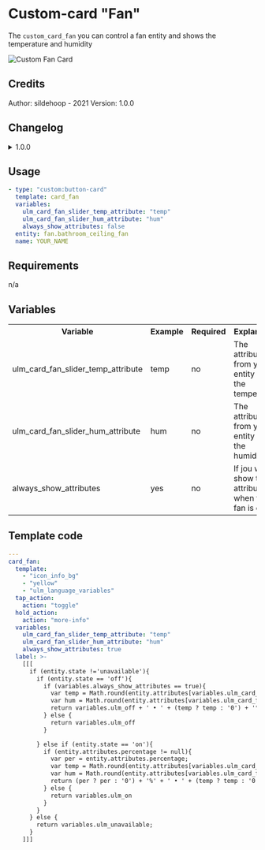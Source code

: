 # Custom-card "Fan"
The `custom_card_fan` you can control a fan entity and shows the temperature and humidity

![Custom Fan Card](./screenshots/custom_card_fan.png)

## Credits
Author: sildehoop - 2021
Version: 1.0.0

## Changelog
<details>
<summary>1.0.0</summary>
Initial release
</details>

## Usage

```yaml
- type: "custom:button-card"
  template: card_fan
  variables:
    ulm_card_fan_slider_temp_attribute: "temp"
    ulm_card_fan_slider_hum_attribute: "hum"
    always_show_attributes: false
  entity: fan.bathroom_ceiling_fan
  name: YOUR_NAME
```

## Requirements
n/a

## Variables
<table>
<tr>
<th>Variable</th>
<th>Example</th>
<th>Required</th>
<th>Explanation</th>
</tr>
<tr>
<td>ulm_card_fan_slider_temp_attribute</td>
<td>temp</td>
<td>no</td>
<td>The attribute from your entity to get the temperature</td>
</tr>
<tr>
<td>ulm_card_fan_slider_hum_attribute</td>
<td>hum</td>
<td>no</td>
<td>The attribute from your entity to get the humidity</td>
</tr>
<tr>
<td>always_show_attributes</td>
<td>yes</td>
<td>no</td>
<td>If jou wat to show the attributes when the fan is off</td>
</tr>
</table>

## Template code

```yaml
---
card_fan:
  template:
    - "icon_info_bg"
    - "yellow"
    - "ulm_language_variables"
  tap_action:
    action: "toggle"
  hold_action:
    action: "more-info"
  variables:
    ulm_card_fan_slider_temp_attribute: "temp"
    ulm_card_fan_slider_hum_attribute: "hum"
    always_show_attributes: true
  label: >-
    [[[
      if (entity.state !='unavailable'){
        if (entity.state == 'off'){
          if (variables.always_show_attributes == true){
            var temp = Math.round(entity.attributes[variables.ulm_card_fan_slider_temp_attribute]);
            var hum = Math.round(entity.attributes[variables.ulm_card_fan_slider_hum_attribute]);
            return variables.ulm_off + ' • ' + (temp ? temp : '0') + '°C' + ' • ' + (hum ? hum : '0') + '%';
          } else {
            return variables.ulm_off
          }

        } else if (entity.state == 'on'){
          if (entity.attributes.percentage != null){
            var per = entity.attributes.percentage;
            var temp = Math.round(entity.attributes[variables.ulm_card_fan_slider_temp_attribute]);
            var hum = Math.round(entity.attributes[variables.ulm_card_fan_slider_hum_attribute]);
            return (per ? per : '0') + '%' + ' • ' + (temp ? temp : '0') + '°C' + ' • ' + (hum ? hum : '0') + '%';
          } else {
            return variables.ulm_on
          }
        }
      } else {
        return variables.ulm_unavailable;
      }
    ]]]
```
